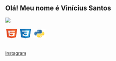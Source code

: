 ## Olá! Meu nome é Vinícius Santos
 <div>
  <img height="180em" src="https://github-readme-stats.vercel.app/api?username=viniciiuss&show_icons=true&theme=white&include_all_commits=true&count_private=true"/>
</div>
<div style="display: inline_block"><br>
  <img align="center" alt="HTML" height="30" width="40" src="https://raw.githubusercontent.com/devicons/devicon/master/icons/html5/html5-original.svg">
  <img align="center" alt="CSS3" height="30" width="40" src="https://raw.githubusercontent.com/devicons/devicon/master/icons/css3/css3-original.svg">
  <img align="center" alt="Python" height="30" width="40" src="https://raw.githubusercontent.com/devicons/devicon/master/icons/python/python-original.svg">
</div><h1></h1>
<div>
 <p><a href='https://instagram.com' type='_blank'> Instagram </a></p>




</div>
